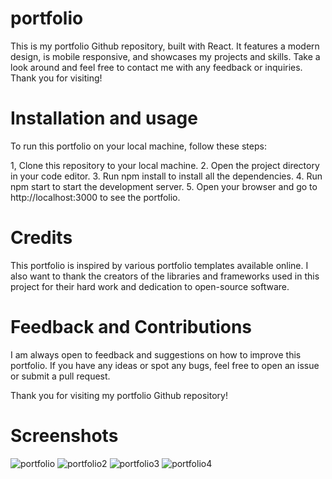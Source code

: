 # portfolio

This is my portfolio Github repository, built with React. It features a modern design, is mobile responsive, and showcases my projects and skills. Take a look around and feel free to contact me with any feedback or inquiries. Thank you for visiting!

# Installation and usage

To run this portfolio on your local machine, follow these steps:

1, Clone this repository to your local machine.
2. Open the project directory in your code editor.
3. Run npm install to install all the dependencies.
4. Run npm start to start the development server.
5. Open your browser and go to http://localhost:3000 to see the portfolio.


# Credits

This portfolio is inspired by various portfolio templates available online. I also want to thank the creators of the libraries and frameworks used in this project for their hard work and dedication to open-source software.

# Feedback and Contributions

I am always open to feedback and suggestions on how to improve this portfolio. If you have any ideas or spot any bugs, feel free to open an issue or submit a pull request.

Thank you for visiting my portfolio Github repository!


# Screenshots

![portfolio](https://github.com/jns1313/portfolio/assets/114179100/4bac848b-5d61-46f2-8bc5-8b575e803459)
![portfolio2](https://github.com/jns1313/portfolio/assets/114179100/0d42b136-31ba-4aac-bcf4-0f3b49f06dde)
![portfolio3](https://github.com/jns1313/portfolio/assets/114179100/52f2c3d0-3ef5-47e7-be06-8e6a6c2137d9)
![portfolio4](https://github.com/jns1313/portfolio/assets/114179100/337e4f77-fd62-4a72-9dae-eeddc57feaad)
